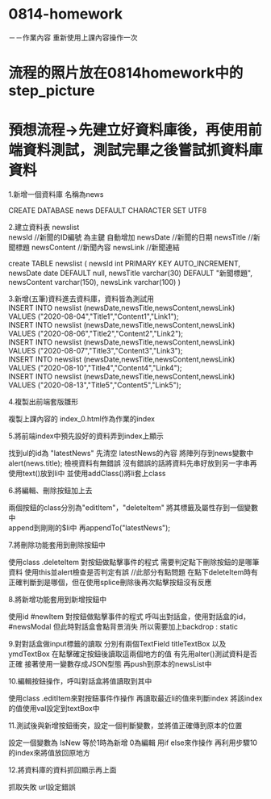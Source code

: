 # 0814-homework

－－作業內容  重新使用上課內容操作一次

# 流程的照片放在0814homework中的step_picture

# 預想流程->先建立好資料庫後，再使用前端資料測試，測試完畢之後嘗試抓資料庫資料

1.新增一個資料庫  名稱為news<br>

CREATE DATABASE news DEFAULT CHARACTER SET UTF8

2.建立資料表   newslist<br>
  newsId        //新聞的ID編號  為主鍵  自動增加
  newsDate      //新聞的日期
  newsTitle     //新聞標題
  newsContent   //新聞內容
  newsLink      //新聞連結

 create TABLE newslist
(
	newsId int PRIMARY KEY AUTO_INCREMENT,
    newsDate date DEFAULT null,
    newsTitle varchar(30) DEFAULT "新聞標題",
    newsContent varchar(150),
    newsLink varchar(100)
)

3.新增(五筆)資料進去資料庫，資料皆為測試用<br>
INSERT INTO newslist
(newsDate,newsTitle,newsContent,newsLink)
VALUES
("2020-08-04","Title1","Content1","Link1");<br>
INSERT INTO newslist
(newsDate,newsTitle,newsContent,newsLink)
VALUES
("2020-08-06","Title2","Content2","Link2");<br>
INSERT INTO newslist
(newsDate,newsTitle,newsContent,newsLink)
VALUES
("2020-08-07","Title3","Content3","Link3");<br>
INSERT INTO newslist
(newsDate,newsTitle,newsContent,newsLink)
VALUES
("2020-08-10","Title4","Content4","Link4");<br>
INSERT INTO newslist
(newsDate,newsTitle,newsContent,newsLink)
VALUES
("2020-08-13","Title5","Content5","Link5");

4.複製出前端套版雛形 <br>

複製上課內容的 index_0.html作為作業的index

5.將前端index中預先設好的資料弄到index上顯示<br>

找到ul的id為 "latestNews"
先清空  latestNews的內容
將陣列存到news變數中
alert(news.title);
檢視資料有無錯誤
沒有錯誤的話將資料先串好放到另一字串再使用text()放到li中
並使用addClass()將li套上class  

6.將編輯、刪除按鈕加上去<br>

兩個按鈕的class分別為"editItem"，"deleteItem"
將其標籤及屬性存到一個變數中   
append到剛剛的$li中
再appendTo("latestNews");

7.將刪除功能套用到刪除按鈕中

使用class .deleteItem 對按鈕做點擊事件的程式
需要判定點下刪除按鈕的是哪筆資料
使用this並alert檢查是否判定有誤
//此部分有點問題  在點下deleteItem時有正確判斷到是哪個，但在使用splice刪除後再次點擊按鈕沒有反應

8.將新增功能套用到新增按鈕中

使用id #newItem 對按鈕做點擊事件的程式
呼叫出對話盒，使用對話盒的id，#newsModal
但此時對話盒會點背景消失
所以需要加上backdrop : static

9.對對話盒做input標籤的讀取
分別有兩個TextField
titleTextBox  以及  ymdTextBox
在點擊確定按鈕後讀取這兩個地方的值
有先用alter()測試資料是否正確
接著使用一變數存成JSON型態
再push到原本的newsList中

10.編輯按鈕操作，呼叫對話盒將值讀取到其中

使用class .editItem來對按鈕事件作操作
再讀取最近li的值來判斷index
將該index的值使用val設定到textBox中

11.測試後與新增按鈕衝突，設定一個判斷變數，並將值正確傳到原本的位置

設定一個變數為 IsNew  等於1時為新增   0為編輯
用if else來作操作
再利用步驟10的index來將值放回原地方

12.將資料庫的資料抓回顯示再上面

抓取失敗
url設定錯誤




